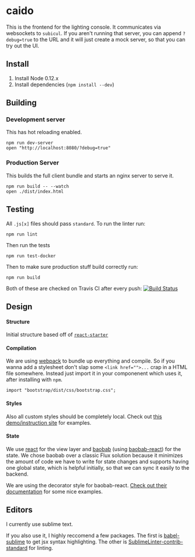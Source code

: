 # caido

This is the frontend for the lighting console. It communicates via websockets
to `subicul`. If you aren't running that server, you can append `?debug=true`
to the URL and it will just create a mock server, so that you can try out the
UI.

## Install

1. Install Node 0.12.x
2. Install dependencies (`npm install --dev`)

## Building

### Development server

This has hot reloading enabled.

```
npm run dev-server
open "http://localhost:8080/?debug=true"
```

### Production Server

This builds the full client bundle and starts an nginx server to serve it.

```
npm run build -- --watch
open ./dist/index.html
```

## Testing

All `.js[x]` files should pass `standard`. To run the linter run:

```
npm run lint
```

Then run the tests

```
npm run test-docker
```

Then to make sure production stuff build correctly run:

```
npm run build
```

Both of these are checked on Travis CI after every push: [![Build Status](https://travis-ci.org/lucibus/caido.svg?branch=master)](https://travis-ci.org/lucibus/caido)


## Design

#### Structure

Initial structure based off of [`react-starter`](https://github.com/webpack/react-starter/tree/48cecfcd3a528ceefdd3d68b4e0f05fffbedac8e)

#### Compilation

We are using [webpack](https://github.com/webpack/webpack) to bundle up everything
and compile. So if you wanna add a stylesheet don't slap some `<link href="">...`
crap in a HTML file somewhere. Instead just import it in your componenent
which uses it, after installing with `npm`.

```
import "bootstrap/dist/css/bootstrap.css";
```

#### Styles

Also all custom styles should be completely local. Check out
[this demo/instruction site](https://css-modules.github.io/webpack-demo/)
for examples.

#### State
We use [react](http://facebook.github.io/react/) for the view layer and
[baobab](https://github.com/Yomguithereal/baobab) (using [baobab-react](https://github.com/Yomguithereal/baobab-react))
for the state. We chose baobab over a classic Flux solution because it minimizes
the amount of code we have to write for state changes and supports having one
global state, which is helpful initially, so that we can sync it easily to the
backend.

We are using the decorator style for baobab-react. [Check out their documentation](https://github.com/Yomguithereal/baobab-react#decorators)
for some nice examples.


## Editors

I currently use sublime text.

If you also use it, I highly reccomend a few packages. The first is
[babel-sublime](https://github.com/babel/babel-sublime) to get jsx syntax
highlighting. The other is [SublimeLinter-contrib-standard](https://github.com/Flet/SublimeLinter-contrib-standard)
for linting.
